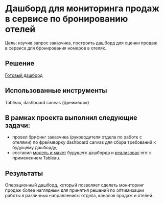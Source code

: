 
# Дашборд для мониторинга продаж в сервисе по бронированию отелей
Цель: изучив запрос заказчика, построить дашборд для оценки продаж в сервисе для бронирования номеров в отелях.

## Решение

[Готовый дашборд](https://public.tableau.com/app/profile/alex.grigorev/viz/Hoteldashboard_17187279092620/Dashboard1) 

## Использованные инструменты
Tableau, dashboard canvas (фреймворк)


## В рамках проекта выполнил следующие задачи:

- провел брифинг заказчика (руководителя отдела по работе с отелями) по фреймворку dashboard canvas для сбора требований к будущему дашборду;
- составил [модель и макет](https://github.com/alex-grigorev/my_portfolio/blob/6b0414814257cd23fec680c809065cc86fb24897/hotels_dashboard/Dashboard_Canvas_hotel.pdf) будущего дашборда и [реализовал](https://public.tableau.com/app/profile/alex.grigorev/viz/Hoteldashboard_17187279092620/Dashboard1)   его с применением Tableau.
  
## Результаты
Операционный дашборд, который позволяет сделать мониторинг продаж более наглядным для принятия решений по оптимизации работы в различных направлениях: отдела, каналов продаж и отелей.




